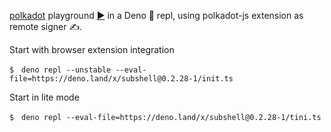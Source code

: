 [polkadot](https://deno.land/x/polkadot) playground [▶️](https://subshell.xyz)
in a Deno 🦕 repl, using polkadot-js extension as remote signer ✍️.

Start with browser extension integration

```
$　deno repl --unstable --eval-file=https://deno.land/x/subshell@0.2.28-1/init.ts
```

Start in lite mode

```
$　deno repl --eval-file=https://deno.land/x/subshell@0.2.28-1/tini.ts
```
